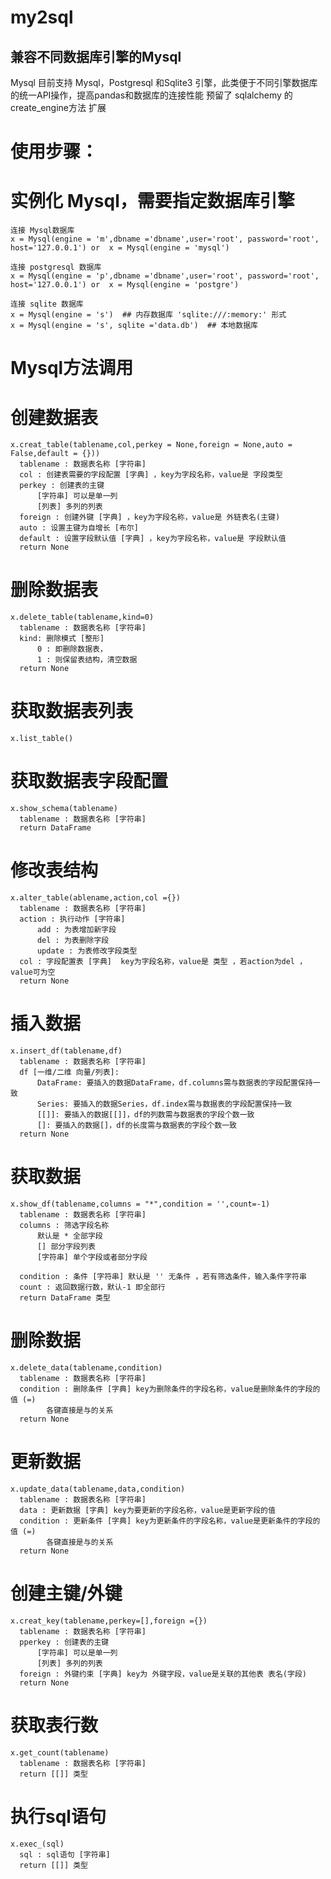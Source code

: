 # my2sql
## 兼容不同数据库引擎的Mysql

  Mysql 目前支持 Mysql，Postgresql 和Sqlite3 引擎，此类便于不同引擎数据库的统一API操作，提高pandas和数据库的连接性能
  预留了 sqlalchemy 的 create_engine方法 扩展
  
# 使用步骤：
  
  # 实例化 Mysql，需要指定数据库引擎
  
    连接 Mysql数据库 
    x = Mysql(engine = 'm',dbname ='dbname',user='root', password='root', host='127.0.0.1') or  x = Mysql(engine = 'mysql')

    连接 postgresql 数据库
    x = Mysql(engine = 'p',dbname ='dbname',user='root', password='root', host='127.0.0.1') or  x = Mysql(engine = 'postgre')

    连接 sqlite 数据库
    x = Mysql(engine = 's')  ## 内存数据库 'sqlite:///:memory:' 形式 
    x = Mysql(engine = 's', sqlite ='data.db')  ## 本地数据库

  
# Mysql方法调用

  # 创建数据表
    x.creat_table(tablename,col,perkey = None,foreign = None,auto = False,default = {}))
      tablename : 数据表名称 [字符串]
      col : 创建表需要的字段配置 [字典] ，key为字段名称，value是 字段类型
      perkey : 创建表的主键
          [字符串] 可以是单一列
          [列表] 多列的列表
      foreign : 创建外键 [字典] ，key为字段名称，value是 外链表名(主键)
      auto : 设置主键为自增长 [布尔]
      default : 设置字段默认值 [字典] ，key为字段名称，value是 字段默认值
      return None

  # 删除数据表
    x.delete_table(tablename,kind=0)
      tablename : 数据表名称 [字符串]
      kind: 删除模式 [整形]
          0 : 即删除数据表，
          1 : 则保留表结构，清空数据
      return None
        
  # 获取数据表列表
    x.list_table()
  
  # 获取数据表字段配置
    x.show_schema(tablename)
      tablename : 数据表名称 [字符串]
      return DataFrame 
    
  # 修改表结构
    x.alter_table(ablename,action,col ={})
      tablename : 数据表名称 [字符串]
      action : 执行动作 [字符串]
          add : 为表增加新字段
          del : 为表删除字段
          update : 为表修改字段类型
      col : 字段配置表 [字典]  key为字段名称，value是 类型 ，若action为del ，value可为空
      return None
  
  # 插入数据
    x.insert_df(tablename,df)
      tablename : 数据表名称 [字符串]
      df [一维/二维 向量/列表]:
          DataFrame: 要插入的数据DataFrame，df.columns需与数据表的字段配置保持一致
          Series: 要插入的数据Series，df.index需与数据表的字段配置保持一致
          [[]]: 要插入的数据[[]]，df的列数需与数据表的字段个数一致
          []: 要插入的数据[]，df的长度需与数据表的字段个数一致
      return None
  
  # 获取数据
    x.show_df(tablename,columns = "*",condition = '',count=-1)
      tablename : 数据表名称 [字符串]
      columns : 筛选字段名称
          默认是 * 全部字段
          [] 部分字段列表
          [字符串] 单个字段或者部分字段

      condition : 条件 [字符串] 默认是 '' 无条件 ，若有筛选条件，输入条件字符串
      count : 返回数据行数，默认-1 即全部行
      return DataFrame 类型
    
  # 删除数据
    x.delete_data(tablename,condition)
      tablename : 数据表名称 [字符串]
      condition : 删除条件 [字典] key为删除条件的字段名称，value是删除条件的字段的值 (=)
            各键直接是与的关系
      return None

  # 更新数据
    x.update_data(tablename,data,condition)
      tablename : 数据表名称 [字符串]
      data : 更新数据 [字典] key为要更新的字段名称，value是更新字段的值
      condition : 更新条件 [字典] key为更新条件的字段名称，value是更新条件的字段的值 (=)
            各键直接是与的关系
      return None

  # 创建主键/外键
    x.creat_key(tablename,perkey=[],foreign ={})
      tablename : 数据表名称 [字符串]
      pperkey : 创建表的主键
          [字符串] 可以是单一列
          [列表] 多列的列表
      foreign : 外键约束 [字典] key为 外键字段，value是关联的其他表 表名(字段)
      return None
    
  # 获取表行数
    x.get_count(tablename)
      tablename : 数据表名称 [字符串]
      return [[]] 类型
  
  # 执行sql语句
    x.exec_(sql)
      sql : sql语句 [字符串]
      return [[]] 类型

